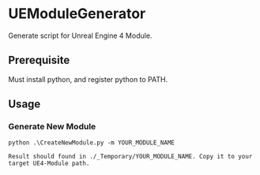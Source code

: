 # UEModuleGenerator
Generate script for Unreal Engine 4 Module.

## Prerequisite
Must install python, and register python to PATH.

## Usage
### Generate New Module
	python .\CreateNewModule.py -m YOUR_MODULE_NAME

	Result should found in ./_Temporary/YOUR_MODULE_NAME. Copy it to your target UE4-Module path.


